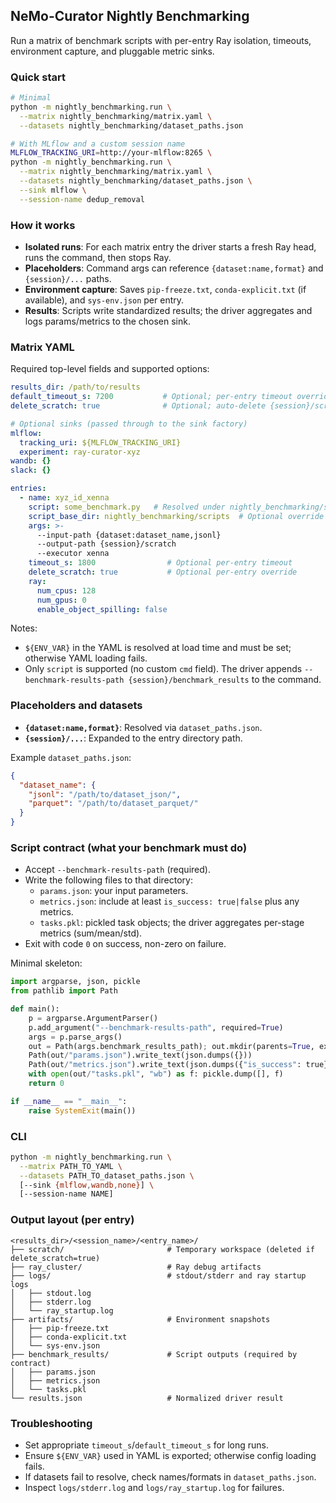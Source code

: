 ## NeMo-Curator Nightly Benchmarking

Run a matrix of benchmark scripts with per-entry Ray isolation, timeouts, environment capture, and pluggable metric sinks.

### Quick start

```bash
# Minimal
python -m nightly_benchmarking.run \
  --matrix nightly_benchmarking/matrix.yaml \
  --datasets nightly_benchmarking/dataset_paths.json

# With MLflow and a custom session name
MLFLOW_TRACKING_URI=http://your-mlflow:8265 \
python -m nightly_benchmarking.run \
  --matrix nightly_benchmarking/matrix.yaml \
  --datasets nightly_benchmarking/dataset_paths.json \
  --sink mlflow \
  --session-name dedup_removal
```

### How it works

- **Isolated runs**: For each matrix entry the driver starts a fresh Ray head, runs the command, then stops Ray.
- **Placeholders**: Command args can reference `{dataset:name,format}` and `{session}/...` paths.
- **Environment capture**: Saves `pip-freeze.txt`, `conda-explicit.txt` (if available), and `sys-env.json` per entry.
- **Results**: Scripts write standardized results; the driver aggregates and logs params/metrics to the chosen sink.

### Matrix YAML

Required top-level fields and supported options:

```yaml
results_dir: /path/to/results
default_timeout_s: 7200           # Optional; per-entry timeout overrides this
delete_scratch: true              # Optional; auto-delete {session}/scratch after run

# Optional sinks (passed through to the sink factory)
mlflow:
  tracking_uri: ${MLFLOW_TRACKING_URI}
  experiment: ray-curator-xyz
wandb: {}
slack: {}

entries:
  - name: xyz_id_xenna
    script: some_benchmark.py   # Resolved under nightly_benchmarking/scripts by default
    script_base_dir: nightly_benchmarking/scripts  # Optional override
    args: >-
      --input-path {dataset:dataset_name,jsonl}
      --output-path {session}/scratch
      --executor xenna
    timeout_s: 1800                # Optional per-entry timeout
    delete_scratch: true           # Optional per-entry override
    ray:
      num_cpus: 128
      num_gpus: 0
      enable_object_spilling: false
```

Notes:
- `${ENV_VAR}` in the YAML is resolved at load time and must be set; otherwise YAML loading fails.
- Only `script` is supported (no custom `cmd` field). The driver appends `--benchmark-results-path {session}/benchmark_results` to the command.

### Placeholders and datasets

- **`{dataset:name,format}`**: Resolved via `dataset_paths.json`.
- **`{session}/...`**: Expanded to the entry directory path.

Example `dataset_paths.json`:

```json
{
  "dataset_name": {
    "jsonl": "/path/to/dataset_json/",
    "parquet": "/path/to/dataset_parquet/"
  }
}
```

### Script contract (what your benchmark must do)

- Accept `--benchmark-results-path` (required).
- Write the following files to that directory:
  - `params.json`: your input parameters.
  - `metrics.json`: include at least `is_success: true|false` plus any metrics.
  - `tasks.pkl`: pickled task objects; the driver aggregates per-stage metrics (sum/mean/std).
- Exit with code `0` on success, non-zero on failure.

Minimal skeleton:

```python
import argparse, json, pickle
from pathlib import Path

def main():
    p = argparse.ArgumentParser()
    p.add_argument("--benchmark-results-path", required=True)
    args = p.parse_args()
    out = Path(args.benchmark_results_path); out.mkdir(parents=True, exist_ok=True)
    Path(out/"params.json").write_text(json.dumps({}))
    Path(out/"metrics.json").write_text(json.dumps({"is_success": true}))
    with open(out/"tasks.pkl", "wb") as f: pickle.dump([], f)
    return 0

if __name__ == "__main__":
    raise SystemExit(main())
```

### CLI

```bash
python -m nightly_benchmarking.run \
  --matrix PATH_TO_YAML \
  --datasets PATH_TO_dataset_paths.json \
  [--sink {mlflow,wandb,none}] \
  [--session-name NAME]
```

### Output layout (per entry)

```
<results_dir>/<session_name>/<entry_name>/
├── scratch/                       # Temporary workspace (deleted if delete_scratch=true)
├── ray_cluster/                   # Ray debug artifacts
├── logs/                          # stdout/stderr and ray startup logs
│   ├── stdout.log
│   ├── stderr.log
│   └── ray_startup.log
├── artifacts/                     # Environment snapshots
│   ├── pip-freeze.txt
│   ├── conda-explicit.txt
│   └── sys-env.json
├── benchmark_results/             # Script outputs (required by contract)
│   ├── params.json
│   ├── metrics.json
│   └── tasks.pkl
└── results.json                   # Normalized driver result
```

### Troubleshooting

- Set appropriate `timeout_s`/`default_timeout_s` for long runs.
- Ensure `${ENV_VAR}` used in YAML is exported; otherwise config loading fails.
- If datasets fail to resolve, check names/formats in `dataset_paths.json`.
- Inspect `logs/stderr.log` and `logs/ray_startup.log` for failures.
